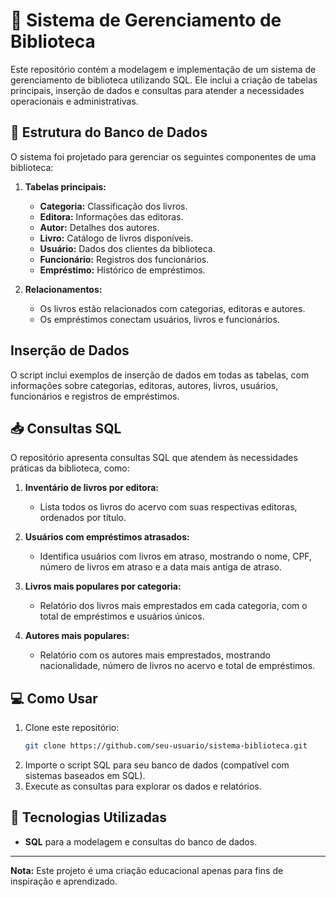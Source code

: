 # 📖 Sistema de Gerenciamento de Biblioteca

Este repositório contém a modelagem e implementação de um sistema de gerenciamento de biblioteca utilizando SQL. Ele inclui a criação de tabelas principais, inserção de dados e consultas para atender a necessidades operacionais e administrativas.

## 🎲 Estrutura do Banco de Dados

O sistema foi projetado para gerenciar os seguintes componentes de uma biblioteca:

1. **Tabelas principais:**
   - **Categoria:** Classificação dos livros.
   - **Editora:** Informações das editoras.
   - **Autor:** Detalhes dos autores.
   - **Livro:** Catálogo de livros disponíveis.
   - **Usuário:** Dados dos clientes da biblioteca.
   - **Funcionário:** Registros dos funcionários.
   - **Empréstimo:** Histórico de empréstimos.

2. **Relacionamentos:**
   - Os livros estão relacionados com categorias, editoras e autores.
   - Os empréstimos conectam usuários, livros e funcionários.

## Inserção de Dados

O script inclui exemplos de inserção de dados em todas as tabelas, com informações sobre categorias, editoras, autores, livros, usuários, funcionários e registros de empréstimos.

## 📥 Consultas SQL

O repositório apresenta consultas SQL que atendem às necessidades práticas da biblioteca, como:

1. **Inventário de livros por editora:**
   - Lista todos os livros do acervo com suas respectivas editoras, ordenados por título.

2. **Usuários com empréstimos atrasados:**
   - Identifica usuários com livros em atraso, mostrando o nome, CPF, número de livros em atraso e a data mais antiga de atraso.

3. **Livros mais populares por categoria:**
   - Relatório dos livros mais emprestados em cada categoria, com o total de empréstimos e usuários únicos.

4. **Autores mais populares:**
   - Relatório com os autores mais emprestados, mostrando nacionalidade, número de livros no acervo e total de empréstimos.

## 💻 Como Usar

1. Clone este repositório:
   ```bash
   git clone https://github.com/seu-usuario/sistema-biblioteca.git
   ```
2. Importe o script SQL para seu banco de dados (compatível com sistemas baseados em SQL).
3. Execute as consultas para explorar os dados e relatórios.

## 💾 Tecnologias Utilizadas

- **SQL** para a modelagem e consultas do banco de dados.

---

**Nota:** Este projeto é uma criação educacional apenas para fins de inspiração e aprendizado.
